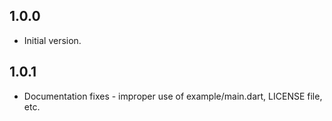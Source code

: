 ## 1.0.0

- Initial version.

## 1.0.1

- Documentation fixes - improper use of example/main.dart, LICENSE file, etc.
